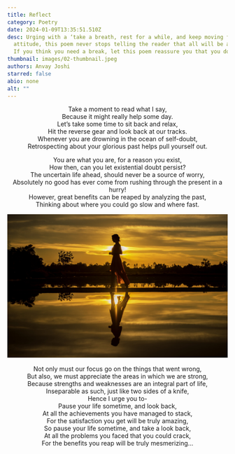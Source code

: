```yaml
---
title: Reflect
category: Poetry
date: 2024-01-09T13:35:51.510Z
desc: Urging with a ‘take a breath, rest for a while, and keep moving forward’
  attitude, this poem never stops telling the reader that all will be alright.
  If you think you need a break, let this poem reassure you that you do.
thumbnail: images/02-thumbnail.jpeg
authors: Anvay Joshi
starred: false
abio: none
alt: ""
---
```

<!--StartFragment-->

<p style="text-align: center;align:center;">Take a moment to read what I say,<br>
Because it might really help some day.<br>
Let’s take some time to sit back and relax,<br>
Hit the reverse gear and look back at our tracks.<br>
Whenever you are drowning in the ocean of self-doubt,<br>
Retrospecting about your glorious past helps pull yourself out.</p>

<!--EndFragment-->

<!--StartFragment-->

<p style="text-align: center;align:center;">You are what you are, for a reason you exist,<br>
How then, can you let existential doubt persist?<br>
The uncertain life ahead, should never be a source of worry,<br>
Absolutely no good has ever come from rushing through the present in a hurry!<br>
However, great benefits can be reaped by analyzing the past,<br>
Thinking about where you could go slow and where fast.</p>
<!--EndFragment-->

![](images/02-image.jpg)


<!--StartFragment-->
<p style="text-align: center;align:center;">
Not only must our focus go on the things that went wrong,<br>
But also, we must appreciate the areas in which we are strong,<br>
Because strengths and weaknesses are an integral part of life,<br>
Inseparable as such, just like two sides of a knife,<br>
Hence I urge you to-<br>
Pause your life sometime, and look back,<br>
At all the achievements you have managed to stack,<br>
For the satisfaction you get will be truly amazing,<br>
So pause your life sometime, and take a look back,<br>
At all the problems you faced that you could crack,<br>
For the benefits you reap will be truly mesmerizing…</p>
<!--EndFragment-->